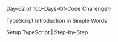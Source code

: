 Day-62 of 100-Days-Of-Code Challenge✨

TypeScript Introduction in Simple Words

Setup TypeScript | Step-by-Step

